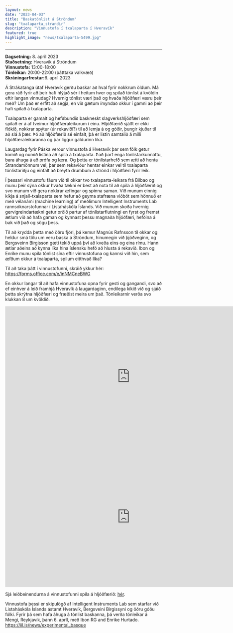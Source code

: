 ```yaml
---
layout: news
date: "2023-04-03"
title: "Baskatónlist á Ströndum"
slug: "txalaparta_strandir"
description: "Vinnustofa í txalaparta í Hveravík"
featured: true
highlight_image: "news/txalaparta-5499.jpg"
---
```

****
<script> import CaptionedImage from "../../components/Images/CaptionedImage.svelte" </script>


<b>Dagsetning:</b> 8. april 2023  <br>
<b>Staðsetning:</b> Hveravík á Ströndum  <br>
<b>Vinnustofa:</b> 13:00-18:00  <br>
<b>Tónleikar:</b> 20:00-22:00 (þátttaka valkvæð)  <br>
<b>Skráningarfrestur:</b>6. apríl 2023  <br>

<CaptionedImage
  src="news/txala-3.jpg"
  alt="Two people playing wooded planks with heavy sticks."
  caption="Riina Finnsdóttir og Nicola Privato spila á Txalaparta á bókasafninu í LHÍ Þverholti."/>

Á Strákatanga útaf Hveravík gerðu baskar að hval fyrir nokkrum öldum. Má gera ráð fyrir að þeir hafi hlýjað sér í heitum hver og spilað tónlist á kvöldin eftir langan vinnudag? Hvernig tónlist væri það og hvaða hljóðfæri væru þeir með? Um það er erfitt að segja, en við gætum ímyndað okkur í gamni að þeir hafi spilað á txalaparta.

Txalaparta er gamalt og hefðbundið baskneskt slagverkshljóðfæri sem spilað er á  af tveimur hljóðfæraleikurum í einu. Hljóðfærið sjálft er ekki flókið, nokkrar spýtur (úr rekaviði?) til að lemja á og góðir, þungir kjuðar til að slá á þær. Þó að hljóðfærið sé einfalt, þá er listin samtalið á milli hljóðfæraleikaranna og þar liggur galdurinn líka.

Laugardag fyrir Páska verður vinnustofa á Hveravík þar sem fólk getur komið og numið listina að spila á txalaparta. Það þarf enga tónlistarkunnáttu, bara áhuga á að prófa og læra. Og þetta er tónlistarhefð sem ætti að henta Strandamönnum vel, þar sem rekaviður hentar einkar vel til txalaparta tónlistariðju og einfalt að breyta drumbum á strönd í hljóðfæri fyrir leik.

Í þessari vinnustofu fáum við til okkar tvo txalaparta-leikara frá Bilbao og munu þeir sýna okkur hvaða tækni er best að nota til að spila á hljóðfærið og svo munum við gera nokkrar æfingar og spinna saman. Við munum einnig kíkja á snjall-txalaparta sem hefur að geyma stafræna viðbót sem hönnuð er með vélanámi (machine learning) af meðlimum Intelligent Instruments Lab rannsóknarstofunnar í Listaháskóla Íslands. Við munum skoða hvernig gervigreindartækni getur orðið partur af tónlistarflutningi en fyrst og fremst ætlum við að hafa gaman og kynnast þessu magnaða hljóðfæri, hefðina á bak við það og sögu þess.

Til að krydda þetta með öðru fjöri, þá kemur Magnús Rafnsson til okkar og heldur smá tölu um veru baska á Ströndum, hinumegin við þjóðveginn, og Bergsveinn Birgisson gæti tekið uppá því að kveða eins og eina rímu. Hann ætlar aðeins að kynna líka hina íslensku hefð að hlusta á rekavið. Ibon og Enrike munu spila tónlist sína eftir vinnustofuna og kannsi við hin, sem æfðum okkur á txalaparta, spilum eitthvað líka?

Til að taka þátt í vinnustofunni, skráið ykkur hér: https://forms.office.com/e/inNMCneBWG

En okkur langar til að hafa vinnustofuna opna fyrir gesti og gangandi, svo að ef einhver á leið framhjá Hveravík á laugardaginn, endilega kíkið við og sjáið þetta skrýtna hljóðfæri og fræðist meira um það. Tónleikarnir verða svo klukkan 8 um kvöldið.

<iframe width="800" height="450" src="https://www.youtube.com/embed/uBbcnqHnQxE" title="YouTube video player" frameborder="0" allow="accelerometer; autoplay; clipboard-write; encrypted-media; gyroscope; picture-in-picture; web-share" allowfullscreen></iframe>
<br>
<iframe width="800" height="450" src="https://www.youtube.com/embed/505x6YgAgyc" title="YouTube video player" frameborder="0" allow="accelerometer; autoplay; clipboard-write; encrypted-media; gyroscope; picture-in-picture; web-share" allowfullscreen></iframe>

<br>

<CaptionedImage
  src="news/txala-1.jpg"
  alt="People using wooden sticks to hit planks."
  caption="Ætli það sé hægt að smíða álíka slagverk með rekaviði?"/>


Sjá leiðbeinendurna á vinnustofunni spila á hljóðfærið: 
<a href="https://www.eitb.eus/eu/telebista/programak/eitb-kultura/bideoak/osoa/8758212/bideoa-ibon-rgren-eta-enrike-hurtadoren-musika/?fbclid=IwAR22JRpp13_wa_hQAUSPa_8YkXObswVbGvjuW6eo7JfVi2RdK0gt_Q-afRQ">hér</a>.



<CaptionedImage
  src="news/txalaparta-5397.jpg"
  alt="Txalaparta planks stacked side by side with sensors at the bottom."
  caption="Er hægt að spila á txalaparta með gervigreind?"/>

Vinnustofa þessi er skipulögð af Intelligent Instruments Lab sem starfar við Listaháskóla Íslands ástamt Hveravík, Bergsveini Birgissyni og öðru góðu fólki. Fyrir þá sem hafa áhuga á tónlist baskanna, þá verða tónleikar á Mengi, Reykjavík, þann 6. apríl, með Ibon RG and Enrike Hurtado.
https://iil.is/news/experimental_basque

<CaptionedImage
  src="news/txala-2.jpg"
  alt="Seen from the side, a man and a woman play percussion."
  caption="Öll eru velkomin á vinnustofuna í Hveravík."/>